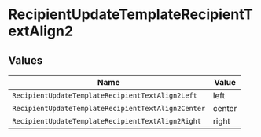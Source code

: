 # RecipientUpdateTemplateRecipientTextAlign2


## Values

| Name                                               | Value                                              |
| -------------------------------------------------- | -------------------------------------------------- |
| `RecipientUpdateTemplateRecipientTextAlign2Left`   | left                                               |
| `RecipientUpdateTemplateRecipientTextAlign2Center` | center                                             |
| `RecipientUpdateTemplateRecipientTextAlign2Right`  | right                                              |